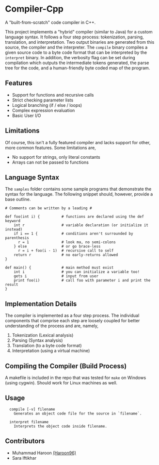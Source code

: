# Compiler-Cpp
A "built-from-scratch" code compiler in C++.

This project implements a "hybrid" compiler (similar to Java) for a custom language syntax. It follows a four step process: tokenization, parsing, translation, and interpretation. Two output binaries are generated from this source, the compiler and the interpreter. The `compile` binary compiles a given source code to a byte code format that can be interpreted by the `interpret` binary. In addition, the verbosity flag can be set during compilation which outputs the intermediate tokens generated, the parse tree for the code, and a human-friendly byte coded map of the program.

## Features
* Support for functions and recursive calls
* Strict checking parameter lists
* Logical branching (if / else / loops)
* Complex expression evaluation
* Basic User I/O

## Limitations
Of course, this isn't a fully featured compiler and lacks support for other, more common features. Some limitations are,
* No support for strings, only literal constants
* Arrays can not be passed to functions

## Language Syntax
The `samples` folder contains some sample programs that demonstrate the syntax for the language. The following snippet should, however, provide a base outline.

```
# Comments can be written by a leading #

def foo(int i) {          # functions are declared using the def keyword
    int r                 # variable declaration (or initialize it instead)
    if i == 1 {           # conditions aren't surrounded by parenthesis
      r = 1               # look ma, no semi-colons
    } else                # or go brace-less
      r = i + foo(i - 1)  # recursive call to self
    return r              # no early-returns allowed
}

def main() {              # main method must exist
    int i                 # you can initialize a variable too!
    gets i                # input from user
    print foo(i)          # call foo with parameter i and print the result
}

```

## Implementation Details
The compiler is implemented as a four step process. The individual components that comprise each step are loosely coupled for better understanding of the process and are, namely,
1. Tokenization (Lexical analysis)
2. Parsing (Syntax analysis)
3. Translation (to a byte code format)
4. Interpretation (using a virtual machine)

## Compiling the Compiler (Build Process)
A makefile is included in the repo that was tested for `make` on Windows (using cygwin). Should work for Linux machines as well.

## Usage
```
  compile [-v] filename
    Generates an object code file for the source in `filename`.
```
```
  interpret filename
    Interprets the object code inside filename.
```
## Contributors
- Muhammad Haroon [(Haroon96)](https://github.com/Haroon96)
- Sara Iftikhar
